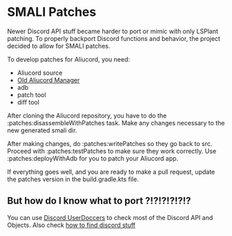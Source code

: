 # SMALI Patches

Newer Discord API stuff became harder to port or mimic with only LSPlant patching. To properly backport Discord functions and behavior, the project decided to allow for SMALI patches.

To develop patches for Aliucord, you need:
- Aliucord source
- [Old Aliucord Manager](https://discord.com/channels/811255666990907402/811261478875299840/1428792362603380887)
- adb
- patch tool
- diff tool

After cloning the Aliucord repository, you have to do the :patches:disassembleWithPatches task. Make any changes necessary to the new generated smali dir.

After making changes, do :patches:writePatches so they go back to src. Proceed with :patches:testPatches to make sure they work correctly.
Use :patches:deployWithAdb for you to patch your Aliucord app.

If everything goes well, and you are ready to make a pull request, update the patches version in the build.gradle.kts file.

## But how do I know what to port ?!?!?!?!?!?

You can use [Discord UserDoccers](https://docs.discord.food) to check most of the Discord API and Objects. Also check [how to find discord stuff](6_finding_discord_stuff.md)
